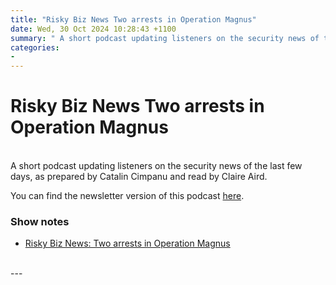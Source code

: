 ```yaml
---
title: "Risky Biz News Two arrests in Operation Magnus"
date: Wed, 30 Oct 2024 10:28:43 +1100
summary: " A short podcast updating listeners on the security news of the last few days, as prepared by Catalin Cimpanu and read by"
categories: 
- 
---
```

# Risky Biz News Two arrests in Operation Magnus


<br/>
A short podcast updating listeners on the security news of the last few days, as prepared by Catalin Cimpanu and read by Claire Aird.

You can find the newsletter version of this podcast [here](https://news.risky.biz).

### Show notes

-   [Risky Biz News: Two arrests in Operation Magnus](https://news.risky.biz/risky-biz-news-two-arrests-in-operation-magnus/)

<br/>
---
